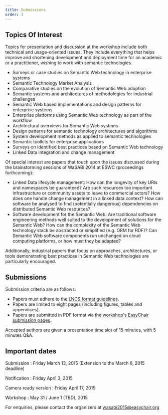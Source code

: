 ```yaml
---
title: Submissions
order: 1
---
```


## Topics Of Interest

Topics for presentation and discussion at the workshop include both technical and usage-oriented issues. They include everything that helps improve and shortening development and deployment time for an academic or a practitioner, wishing to work with semantic technologies. 

* Surveys or case studies on Semantic Web technology in enterprise systems
* Semantic Technology Market Analysis
* Comparative studies on the evolution of Semantic Web adoption
* Semantic systems and architectures of methodologies for industrial challenges
* Semantic Web based implementations and design patterns for enterprise systems 
* Enterprise platforms using Semantic Web technology as part of the workflow
* Architectural overviews for Semantic Web systems 
* Design patterns for semantic technology architectures and algorithms 
* System development methods as applied to semantic technologies 
* Semantic toolkits for enterprise applications 
* Surveys on identified best practices based on Semantic Web technology 
* Linked Data integration and change management

Of special interest are papers that touch upon the issues discussed during the brainstorming sessions of WaSABi 2014 at ESWC (proceedings forthcoming): 

* Linked Data lifecycle management: How can the longevity of key URIs and namespaces be guaranteed? Are such resources too important infrastructure or community assets to leave to commercial actors? How does one handle change management in a linked data context? How can software be analysed to find (potentially dangerous) dependencies on distributed Semantic Web resources?
* Software development for the Semantic Web: Are traditional software engineering methods well suited to the development of solutions for the Semantic Web? How can the complexity of the Semantic Web technology stack be abstracted or simplified (e.g. ORM for RDF)? Can Semantic Web software components run unchanged on cloud computing platforms, or how must they be adapted?

Additionally, industrial papers that focus on approaches, architectures, or tools demonstrating best practices in Semantic Web technologies are particularly encouraged.

## Submissions

Submission criteria are as follows:

* Papers must adhere to the [LNCS format guidelines](http://www.springer.com/computer/lncs?SGWID=0-164-6-793341-0).
* Papers are limited to eight pages (including figures, tables and appendices).
* Papers are submitted in PDF format via [the workshop's EasyChair submission pages](https://easychair.org/conferences/?conf=wasabi2015). 

Accepted authors are given a presentation time slot of 15 minutes, with 5 minutes Q&A.

## Important dates

Submission
: Friday March 13, 2015 (Extension to the March 6, 2015 deadline)

Notification
: Friday April 3, 2015

Camera ready version
: Friday April 17, 2015

Workshop
: May 31 / June 1 (TBD), 2015

For enquiries, please contact the organizers at [wasabi2015@easychair.org](mailto:wasabi2015@easychair.org)
